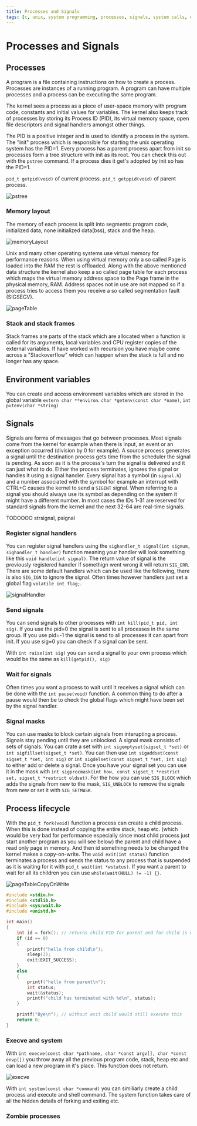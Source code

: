```yaml
---
title: Processes and Signals
tags: [c, unix, system programming, processes, signals, system calls, environment variables]
---
```


# Processes and Signals

## Processes

A program is a file containing instructions on how to create a process. Processes are instances of a running program. A program can have multiple processes and a process can be executing the same program.

The kernel sees a process as a piece of user-space memory with program code, constants and initial values for variables. The kernel also keeps track of processes by storing its Process ID (PID), its virtual memory space, open file descriptors and signal handlers amongst other things.

The PID is a positive integer and is used to identify a process in the system. The "init" process which is responsible for starting the unix operating system has the PID=1. Every process has a parent process apart from init so processes form a tree structure with init as its root. You can check this out with the `pstree` command. If a process dies it get's adopted by init so has the PID=1.

`pid_t getpid(void)` of current process.
`pid_t getppid(void)` of parent process.

![pstree](/compSci/processTree.png)

### Memory layout

The memory of each process is split into segments: program code, initialized data, none initialized data(bss), stack and the heap.

![memoryLayout](/compSci/memoryLayout.png)

Unix and many other operating systems use virtual memory for performance reasons. When using virtual memory only a so called Page is loaded into the RAM the rest is offloaded. Along with the above mentioned data structure the kernel also keep a so called page table for each process which maps the virtual memory address space to the Page frame in the physical memory, RAM. Address spaces not in use are not mapped so if a process tries to access them you receive a so called segmentation fault (SIGSEGV).

![pageTable](/compSci/pageTable.png)

### Stack and stack frames

Stack frames are parts of the stack which are allocated when a function is called for its arguments, local variables and CPU register copies of the external variables. If have worked with recursion you have maybe come across a "Stackoverflow" which can happen when the stack is full and no longer has any space.

## Environment variables

You can create and access environment variables which are stored in the global variable `extern char **environ`. `char *getenv(const char *name)`, `int putenv(char *string)`

## Signals

Signals are forms of messages that go between processes. Most signals come from the kernel for example when there is input, an event or an exception occurred (division by 0 for example). A source process generates a signal until the destination process gets time from the scheduler the signal is pending. As soon as it is the process's turn the signal is delivered and it can just what to do. Either the process terminates, ignores the signal or handles it using a signal handler. Every signal has a symbol (in `signal.h`) and a number associated with the symbol for example an interrupt with CTRL+C causes the kernel to send a `SIGINT` signal. When referring to a signal you should always use its symbol as depending on the system it might have a different number. In most cases the IDs 1-31 are reserved for standard signals from the kernel and the next 32-64 are real-time signals.

TODOOOO
strsignal, psignal

### Register signal handlers

You can register signal handlers using the `sighandler_t signal(int signum, sighandler_t handler)` function meaning your handler will look something like this `void handle(int signal)`. The return value of signal is the previously registered handler if somethign went wrong it will return `SIG_ERR`. There are some default handlers which can be used like the following, there is also `SIG_IGN` to ignore the signal. Often times however handlers just set a global flag `volatile int flag;`.

![signalHandler](/compSci/signalHandler.png)

### Send signals

You can send signals to other processes with `int kill(pid_t pid, int sig)`. If you use the pid=0 the signal is sent to all processes in the same group. If you use pid=-1 the signal is send to all processes it can apart from init. If you use sig=0 you can check if a signal can be sent.

With `int raise(int sig)` you can send a signal to your own process which would be the same as `kill(getpid(), sig)`

### Wait for signals

Often times you want a process to wait until it receives a signal which can be done with the `int pause(void)` function. A common thing to do after a pause would then be to check the global flags which might have been set by the signal handler.

### Signal masks

You can use masks to block certain signals from interupting a process. Signals stay pending until they are unblocked. A signal mask consists of sets of signals. You can crate a set with `int sigemptyset(sigset_t *set)` or `int sigfillset(sigset_t *set)`. You can then use `int sigaddset(const sigset_t *set, int sig)` or `int sigdelset(const sigset_t *set, int sig)` to either add or delete a signal. Once you have your signal set you can use it in the mask with `int sigprocmask(int how, const sigset_t *restrict set, sigset_t *restrict oldset)`. For the how you can use `SIG_BLOCK` which adds the signals from new to the mask, `SIG_UNBLOCK` to remove the signals from new or set it with `SIG_SETMASK`.

## Process lifecycle

With the `pid_t fork(void)` function a process can create a child process. When this is done instead of copying the entire stack, heap etc. (which would be very bad for performance especially since most child process just start another program as you will see below) the parent and child have a read only page in memory. And then id something needs to be changed the kernel makes a copy-on-write. The `void exit(int status)` function terminates a process and sends the status to any process that is suspended as it is waiting for it with `pid_t wait(int *wstatus)`. If you want a parent to wait for all its children you can use `while(wait(NULL) != -1) {}`.

![pageTableCopyOnWrite](/compSci/pageTableCopyOnWrite.png)

```c
#include <stdio.h>
#include <stdlib.h>
#include <sys/wait.h>
#include <unistd.h>

int main()
{
    int id = fork(); // returns child PID for parent and for child is unassigned so 0.
    if (id == 0)
    {
        printf("hello from child\n");
        sleep(3);
        exit(EXIT_SUCCESS);
    }
    else
    {
        printf("hello from parent\n");
        int status;
        wait(&status);
        printf("child has terminated with %d\n", status);
    }

    printf("Bye\n"); // without exit child would still execute this
    return 0;
}
```

### Execve and system

With `int execve(const char *pathname, char *const argv[], char *const envp[])` you throw away all the previous program code, stack, heap etc and can load a new program in it's place. This function does not return.

![execve](/compSci/execve.png)

With `int system(const char *command)` you can similiarly create a child process and execute and shell command. The system function takes care of all the hidden details of forking and exiting etc.

### Zombie processes
